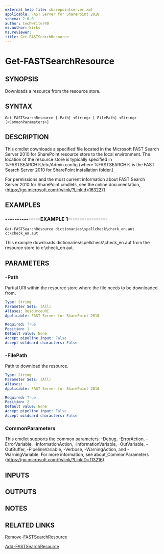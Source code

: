 ```yaml
---
external help file: sharepointserver.xml
applicable: FAST Server for SharePoint 2010
schema: 2.0.0
author: techwriter40
ms.author: kirks
ms.reviewer:
title: Get-FASTSearchResource
---
```


# Get-FASTSearchResource

## SYNOPSIS
Downloads a resource from the resource store.

## SYNTAX

```
Get-FASTSearchResource [-Path] <String> [-FilePath] <String> [<CommonParameters>]
```

## DESCRIPTION
This cmdlet downloads a specified file located in the Microsoft FAST Search Server 2010 for SharePoint resource store to the local environment.
The location of the resource store is typically specified in %FASTSEARCH%/etc/Admin.config (where %FASTSEARCH% is the FAST Search Server 2010 for SharePoint installation folder.)

For permissions and the most current information about FAST Search Server 2010 for SharePoint cmdlets, see the online documentation, (https://go.microsoft.com/fwlink/?LinkId=163227).

## EXAMPLES

### ---------------EXAMPLE 1-----------------
```
Get-FASTSearchResource dictionaries\spellcheck\check_en.aut c:\check_en.aut
```

This example downloads dictionaries\spellcheck\check_en.aut from the resource store to c:\check_en.aut.

## PARAMETERS

### -Path
Partial URI within the resource store where the file needs to be downloaded from.

```yaml
Type: String
Parameter Sets: (All)
Aliases: ResourceURI
Applicable: FAST Server for SharePoint 2010

Required: True
Position: 1
Default value: None
Accept pipeline input: False
Accept wildcard characters: False
```

### -FilePath
Path to download the resource.

```yaml
Type: String
Parameter Sets: (All)
Aliases: 
Applicable: FAST Server for SharePoint 2010

Required: True
Position: 2
Default value: None
Accept pipeline input: False
Accept wildcard characters: False
```

### CommonParameters
This cmdlet supports the common parameters: -Debug, -ErrorAction, -ErrorVariable, -InformationAction, -InformationVariable, -OutVariable, -OutBuffer, -PipelineVariable, -Verbose, -WarningAction, and -WarningVariable. For more information, see about_CommonParameters (https://go.microsoft.com/fwlink/?LinkID=113216).

## INPUTS

## OUTPUTS

## NOTES

## RELATED LINKS

[Remove-FASTSearchResource](Remove-FASTSearchResource.md)

[Add-FASTSearchResource](Add-FASTSearchResource.md)

